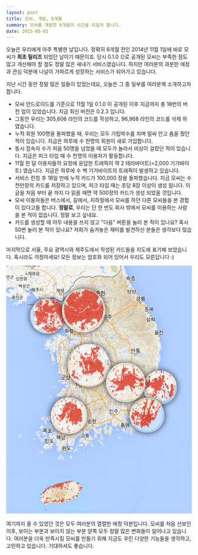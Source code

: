 ```yaml
---
layout: post
title: 모씨, 개발, 6개월
summary: 모씨를 개발한 6개월의 시간을 되짚어 봅니다.
date: 2015-05-01
---
```

오늘은 우리에게 아주 특별한 날입니다. 정확히 6개월 전인 2014년 11월 1일에 바로 모씨가
__최초 릴리즈__ 되었던 날이기 때문이죠. 당시 0.1.0 으로 공개된 모씨는 부족한 점도 많고 개선해야
할 점도 정말 많은 새내기 서비스였습니다. 하지만 여러분의 과분한 애정과 관심 덕분에 나날이
가파르게 성장하는 서비스가 되어가고 있습니다.

지난 시간 동안 정말 많은 일들이 있었는데요, 오늘은 그 중 일부를 여러분께 소개하고자 합니다.

* 모씨 안드로이드를 기준으로 11월 1일 0.1.0 이 공개된 이후 지금까지 총 18번의 버전 업이 있었습니다. 지금 최신 버전은 0.2.3 입니다.
* 그동안 우리는 305,606 라인의 코드를 작성하고, 96,968 라인의 코드를 삭제 하였습니다.
* 누적 회원 100명을 돌파했을 때, 우리는 모두 기립박수를 치며 얼싸 안고 춤을 췄던 적이 있습니다.
지금은 하루에 수 천명의 회원이 새로 가입합니다.
* 동시 접속자 수가 처음 50명을 넘었을 때 모두가 놀라서 비상이 걸렸던 적이 있습니다.
지금은 피크 타임 때 수 천명의 이용자가 활동합니다.
* 11월 한 달 이용자들의 요청에 응답한 트래픽이 약 2 테라바이트(=2,000 기가바이트) 였습니다.
지금은 하루에 수 백 기가바이트의 트래픽이 발생하고 있습니다.
* 서비스 런칭 후 18일 만에 누적 카드가 100,000 장을 돌파했습니다. 지금 모씨는 수 천만장의 카드를 저장하고
있으며, 피크 타임 때는 초당 8장 이상이 생성 됩니다. 이 글을 처음 부터 끝 까지 다 읽을 때면 약 500장의 카드가 생성 되었을 것입니다.
* 모씨 이용자들은 버스에서, 길에서, 지하철에서 모씨를 하던 다른 모씨들을 본 경험이 있다고들 합니다. __정말로__,
우리는 단 한 번도 회사 밖에서 모씨를 이용하는 사람을 본 적이 없습니다. 정말 보고 싶네요.
* 카드를 생성할 때 아무 내용을 쓰지 않고 "다음" 버튼을 눌러 본 적이 있나요? 혹시 50번 눌러 본 적이 있나요?
저희가 숨겨놓은 재미를 발견하신 분들은 생각보다 많습니다.

마지막으로 서울, 주요 광역시와 제주도에서 작성된 카드들을 지도에 표기해 보았습니다. 혹시라도 걱정마세요!
모든 정보는 암호화 되어 있어서 우리도 모른답니다 :)

![](/images/20150501/1.jpg)

여기까지 올 수 있었던 것은 모두 여러분의 열렬한 애정 덕분입니다.
모씨를 처음 선보인 이후, 보이는 부분과 보이지 않는 부분 양쪽 모두 정말 많은 변화들이 일어나고 있습니다.
여러분을 더욱 만족시킬 모씨를 만들기 위해 지금도 우린 다양한 기능들을 생각하고, 고민하고 있습니다.
기대하셔도 좋습니다.
